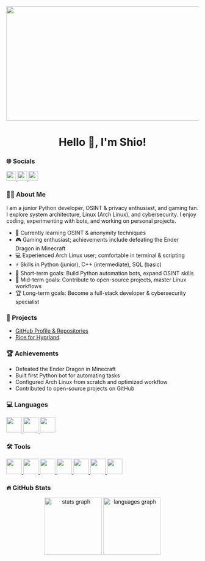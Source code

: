 <div align="center">
  <img height="300" width="600" src= "https://external-content.duckduckgo.com/iu/?u=https%3A%2F%2Fmedia1.tenor.com%2Fm%2FIU3VHBu6BaQAAAAd%2Fsatoru-gojo-toji-fushiguro.gif&f=1&nofb=1&ipt=df3b5739bdc17e8266245e570f86651dc8c3a51dcbf1ff0cc55d3645da34c6fc" />
</div>

###

<h1 align="center">Hello 👋, I'm Shio!</h1>

###

<h3 align="left">🌐 Socials</h3>

<a href="https://t.me/WebShio" target="_blank">
  <img src="https://img.shields.io/badge/Telegram-2CA5E0?style=for-the-badge&logo=telegram&logoColor=white" height="25" />
</a>
<a href="https://tiktok.com/@shioclub" target="_blank">
  <img src="https://img.shields.io/badge/TikTok-000000?style=for-the-badge&logo=tiktok&logoColor=white" height="25" />
</a>
<a href="https://t.me/ShioHome" target="_blank">
  <img src="https://img.shields.io/badge/Telegram%20Channel-2CA5E0?style=for-the-badge&logo=telegram&logoColor=white" height="25" />
</a>

<!-- <audio controls
     <source src="https://www.myinstants.com/media/sounds/gojo-sokamona.mp3" height="25" />
</audio>
<a href="https://discord.com/1425100026022985788" target="_blank">
  <img src="https://img.shields.io/badge/Discord-5865F2?style=for-the-badge&logo=discord&logoColor=white" height="25" />
</a>
-->

###

<h3 align="left">👨‍💻 About Me</h3>

I am a junior Python developer, OSINT & privacy enthusiast, and gaming fan. I explore system architecture, Linux (Arch Linux), and cybersecurity. I enjoy coding, experimenting with bots, and working on personal projects.

- 🔭 Currently learning OSINT & anonymity techniques  
- 🎮 Gaming enthusiast; achievements include defeating the Ender Dragon in Minecraft  
- 💻 Experienced Arch Linux user; comfortable in terminal & scripting  
- ⚡ Skills in Python (junior), C++ (intermediate), SQL (basic)  
- 🎯 Short-term goals: Build Python automation bots, expand OSINT skills  
- 🏅 Mid-term goals: Contribute to open-source projects, master Linux workflows  
- 🏆 Long-term goals: Become a full-stack developer & cybersecurity specialist  

###

<h3 align="left">📂 Projects</h3>

- [GitHub Profile & Repositories](https://github.com/Shionte)  
- [Rice for Hyprland](https://github.com/shionte/SBHyprland/)  

###

<h3 align="left">🏆 Achievements</h3>

- Defeated the Ender Dragon in Minecraft  
- Built first Python bot for automating tasks  
- Configured Arch Linux from scratch and optimized workflow  
- Contributed to open-source projects on GitHub  

###

<h3 align="left">💻 Languages</h3>
<a href="https://www.python.org/" target="_blank">
  <img src="https://cdn.jsdelivr.net/gh/devicons/devicon/icons/python/python-original.svg" height="40" />
</a>
<a href="https://isocpp.org/" target="_blank">
  <img src="https://cdn.jsdelivr.net/gh/devicons/devicon/icons/cplusplus/cplusplus-original.svg" height="40" />
</a>
<a href="https://www.sqlite.org/index.html" target="_blank">
  <img src="https://cdn.jsdelivr.net/gh/devicons/devicon/icons/sqlite/sqlite-original.svg" height="40" />
</a>

###

<h3 align="left">🛠 Tools</h3>
<a href="https://www.archlinux.org/" target="_blank">
  <img src="https://cdn.jsdelivr.net/gh/devicons/devicon/icons/linux/linux-original.svg" height="40" />
</a>
<a href="https://git-scm.com/" target="_blank">
  <img src="https://cdn.jsdelivr.net/gh/devicons/devicon/icons/git/git-original.svg" height="40" />
</a>
<a href="https://github.com/" target="_blank">
  <img src="https://cdn.jsdelivr.net/gh/devicons/devicon/icons/github/github-original.svg" height="40" />
</a>
<a href="https://www.vim.org/" target="_blank">
  <img src="https://cdn.jsdelivr.net/gh/devicons/devicon/icons/vim/vim-original.svg" height="40" />
</a>
<a href="https://www.jetbrains.com/pycharm/" target="_blank">
  <img src="https://cdn.jsdelivr.net/gh/devicons/devicon/icons/pycharm/pycharm-original.svg" height="40" />
</a>
<a href="https://www.docker.com/" target="_blank">
  <img src="https://cdn.jsdelivr.net/gh/devicons/devicon/icons/docker/docker-original.svg" height="40" />
</a>
<a href="https://code.visualstudio.com/" target="_blank">
  <img src="https://cdn.jsdelivr.net/gh/devicons/devicon/icons/vscode/vscode-original.svg" height="40" />
</a>

###

<h3 align="left">🔥 GitHub Stats</h3>

<div align="center">
  <img src="https://github-readme-stats.vercel.app/api?username=Shionte&hide_title=false&hide_rank=false&show_icons=true&include_all_commits=true&count_private=true&disable_animations=false&theme=dracula&locale=en&hide_border=false&order=1" height="150" alt="stats graph"  />
  <img src="https://github-readme-stats.vercel.app/api/top-langs?username=Shionte&locale=en&hide_title=false&layout=compact&card_width=320&langs_count=5&theme=dracula&hide_border=false&order=2" height="150" alt="languages graph"  />
</div>
